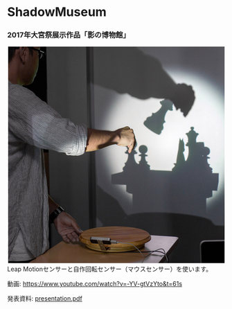 # ShadowMuseum



### 2017年大宮祭展示作品「影の博物館」

<div align=center><img width="500" src="./ShadowMuseum.jpg"/></div>
Leap Motionセンサーと自作回転センサー（マウスセンサー）を使います。



動画: https://www.youtube.com/watch?v=-YV-gtVzYto&t=61s

発表資料: [presentation.pdf](presentation.pdf) 